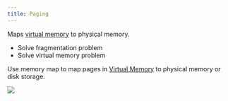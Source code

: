```yaml
---
title: Paging
---
```


Maps [virtual memory](/computer-architecture-network-technology-and-operating-systems/operating-systems/virtual-memory) to physical memory.
- Solve fragmentation problem
- Solve virtual memory problem

Use memory map to map pages in [Virtual Memory](/computer-architecture-network-technology-and-operating-systems/operating-systems/virtual-memory) to physical memory or disk storage.

![](../attachments/cleanshot-2025-02-21-at-1132002x.png)